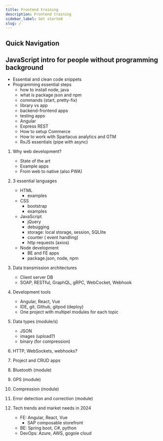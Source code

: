 ```yaml
---
title: Frontend training
description: Frontend training
sidebar_label: Get started
slug: /
---
```



## Quick Navigation

<!-- ### CSS
 - [Selectors](../css/selectors.md) 
 -->


## JavaScript intro for people without programming background
- Essential and clean code snippets
- Programming essential steps 
    - how to install node, java
    - what is package json and npm
    - commands (start, pretty-fix)
    - library vs app
    - backend-frontend apps
    - testing apps
    - Angular
    - Express REST
    - How to setup Commerce
    - How to work with Spartacus analytics and GTM
    - RxJS essentials (pipe with async)

1. Why web development?
    - State of the art
    - Example apps
    - From web to native (also PWA)

2. 3 essential languages
    - HTML
        - examples
    - CSS
        - bootstrap
        - examples
    - JavaScript
        - jQuery
        - debugging
        - storage: local storage, session, SQLlite
        - counter ( event handling)
        - http requests (axios)
    - Node development
        - BE and FE apps 
        - package.json, node, npm
        
3. Data transmission architectures
    - Client server DB
    - SOAP, RESTful, GraphQL, gRPC, WebCocket, Webhook
    
4. Development tools
    - Angular, React, Vue
    - IDE, git, Github, gitpod (deploy)
    - One project with multipel modules for each topic

5. Data types (module/s)
    - JSON
    - images (upload?)
    - binary (for compression)

6. HTTP, WebSockets, webhooks?

7. Project and CRUD apps
    
8. Bluetooth (module)

9. GPS (module)
 
10. Compression (module)

11. Error detection and correction (module)

12. Tech trends and market needs in 2024
    - FE: Angular, React, Vue
        - SAP composable storefront
    - BE: Spring boot, C#, python     
    - DevOps: Azure, AWS, gogole cloud

<!--
### Useful links

16000 devs
[State of JavaScript](https://stateofjs.com)

38000 devs
https://octoverse.github.com/#top-languages-over-the-years

github repos activity
https://insights.stackoverflow.com/survey/2021#technology

https://insights.stackoverflow.com/survey/2021#section-most-loved-dreaded-and-wanted-web-frameworks

[HTML standard](https://html.spec.whatwg.org/multipage)
https://insights.stackoverflow.com/survey/2021#section-most-loved-dreaded-and-wanted-web-frameworks
-->
